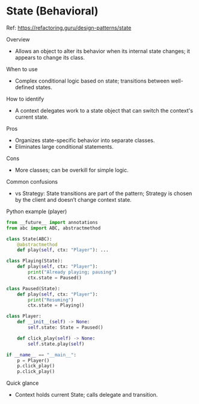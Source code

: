 # State (Behavioral)

Ref: https://refactoring.guru/design-patterns/state

Overview
- Allows an object to alter its behavior when its internal state changes; it appears to change its class.

When to use
- Complex conditional logic based on state; transitions between well-defined states.

How to identify
- A context delegates work to a state object that can switch the context's current state.

Pros
- Organizes state-specific behavior into separate classes.
- Eliminates large conditional statements.

Cons
- More classes; can be overkill for simple logic.

Common confusions
- vs Strategy: State transitions are part of the pattern; Strategy is chosen by the client and doesn’t change context state.

Python example (player)
```python
from __future__ import annotations
from abc import ABC, abstractmethod

class State(ABC):
    @abstractmethod
    def play(self, ctx: "Player"): ...

class Playing(State):
    def play(self, ctx: "Player"):
        print("Already playing; pausing")
        ctx.state = Paused()

class Paused(State):
    def play(self, ctx: "Player"):
        print("Resuming")
        ctx.state = Playing()

class Player:
    def __init__(self) -> None:
        self.state: State = Paused()

    def click_play(self) -> None:
        self.state.play(self)

if __name__ == "__main__":
    p = Player()
    p.click_play()
    p.click_play()
```

Quick glance
- Context holds current State; calls delegate and transition.

